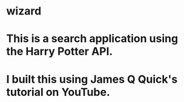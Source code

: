 # wizard
# This is a search application using the Harry Potter API.
# I built this using James Q Quick's tutorial on YouTube.
